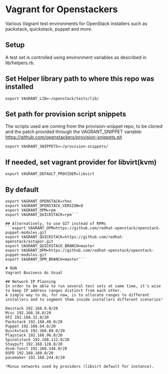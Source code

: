 # Vagrant for Openstackers
Various Vagrant test environments for OpenStack installers such as packstack, quickstack, puppet and more.

## Setup
A test set is controlled using environment variables as described in
lib/helpers.rb.

## Set Helper library path to where this repo was installed  
```export VAGRANT_LIB=~/openstack/tests/lib/```

## Set path for provision script snippets

The scripts used are coming from the provision-snippet repo, to be cloned and the patch provided through the VAGRANT_SNIPPET variable:  
https://github.com/openstackers/provision-snippets.git  

```export VAGRANT_SNIPPETS=~/provision-snippets/```

## If needed, set vagrant provider for libvirt(kvm)
```export VAGRANT_DEFAULT_PROVIDER=libvirt```

## By default
```export VAGRANT_PLATFORM=rhel7
export VAGRANT_OPENSTACK=rhos
export VAGRANT_OPENSTACK_VERSION=8
export VAGRANT_OPM=rpm
export VAGRANT_QUICKSTACK=rpm```

## Alternatively, to use GIT instead of RPMs  
```export VAGRANT_OPM=https://github.com/redhat-openstack/openstack-puppet-modules.git
export VAGRANT_QUICKSTACK=https://github.com/redhat-openstack/astapor.git
export VAGRANT_QUICKSTACK_BRANCH=master
export VAGRANT_OPM=https://github.com/redhat-openstack/openstack-puppet-modules.git
export VAGRANT_OPM_BRANCH=master```  

# RUN
Vagrant Business As Usual

## Network IP Planning
In order to be able to run several test sets at same time, it's wise to keep IP address ranges distinct from each other.
A simple way to do, for now, is to allocate ranges to different installers and to segment them inside installers different scenarios¹

Devstack 192.168.0.0/20  
Misc 192.168.16.0/20  
OFI 192.168.32.0/20  
Packstack 192.168.48.0/20  
Puppet 192.168.64.0/20  
Quickstack 192.168.80.0/20  
Playstack 192.168.96.0/20  
Spinalstack 192.168.112.0/20  
Staypuft 192.168.128.0/20  
dsvm-funct 192.168.144.0/20  
OSPD 192.168.160.0/20  
pacemaker 192.168.244.0/20  

¹Minus networks used by providers (libvirt default for instance).
